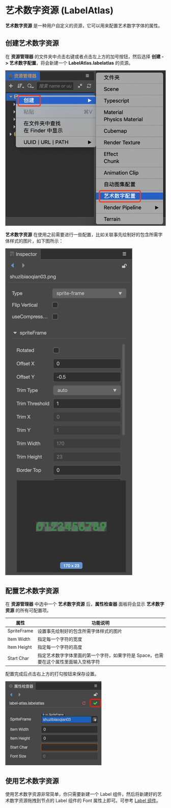 # 艺术数字资源 (LabelAtlas)

**艺术数字资源** 是一种用户自定义的资源，它可以用来配置艺术数字字体的属性。

## 创建艺术数字资源

在 **资源管理器** 的文件夹中点击右键或者点击左上方的加号按钮，然后选择 **创建 -> 艺术数字配置**，将会新建一个 **LabelAtlas.labelatlas** 的资源。

![create label atlas](label-atlas/create-label-atlas.png)

**艺术数字资源** 在使用之前需要进行一些配置，比如关联事先绘制好的包含所需字体样式的图片，如下图所示：

![](label-atlas/raw_texture_file.png)

## 配置艺术数字资源

在 **资源管理器** 中选中一个 **艺术数字资源** 后，**属性检查器** 面板将会显示 **艺术数字资源** 的所有可配置项。

| 属性             | 功能说明
| --------------   | -----------
| SpriteFrame      | 设置事先绘制好的包含所需字体样式的图片
| Item Width       | 指定每一个字符的宽度
| Item Height      | 指定每一个字符的高度
| Start Char       | 指定艺术数字字体里面的第一个字符，如果字符是 Space，也需要在这个属性里面输入空格字符

配置完成后点击右上方的打勾按钮来保存设置。

![save label atlas](label-atlas/save-label-atlas.png)

## 使用艺术数字资源

使用艺术数字资源非常简单，你只需要新建一个 Label 组件，然后将新建好的艺术数字资源拖拽到节点的 Label 组件的 Font 属性上即可。可参考 [Label 组件](../ui-system/components/editor/label.md)。
